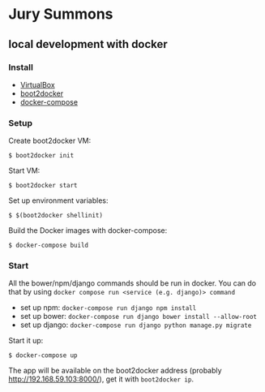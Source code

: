 # Jury Summons

## local development with docker

### Install

* [VirtualBox](https://www.virtualbox.org/wiki/Downloads)
* [boot2docker](http://boot2docker.io)
* [docker-compose](https://docs.docker.com/compose/)

### Setup

Create boot2docker VM:

```
$ boot2docker init
```

Start VM:

```
$ boot2docker start
```

Set up environment variables:

```
$ $(boot2docker shellinit)
```

Build the Docker images with docker-compose:

```
$ docker-compose build
```

### Start

All the bower/npm/django commands should be run in docker.
You can do that by using `docker compose run <service (e.g. django)> command`

* set up npm: `docker-compose run django npm install`
* set up bower: `docker-compose run django bower install --allow-root`
* set up django: `docker-compose run django python manage.py migrate`

Start it up:

```
$ docker-compose up
```

The app will be available on the boot2docker address (probably http://192.168.59.103:8000/), get it with `boot2docker ip`.
